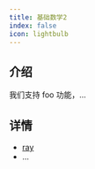 ```yaml
---
title: 基础数学2
index: false
icon: lightbulb
---
```


## 介绍

我们支持 foo 功能，...

## 详情

- [ray](ray.md)
- ...
